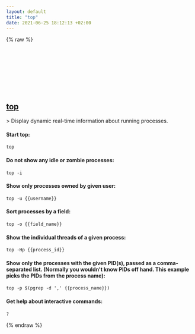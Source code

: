 ```yaml
---
layout: default
title: "top"
date: 2021-06-25 18:12:13 +02:00
---
```

{% raw %}
<h2 id="top">
  <a href="/en/linux/top.html">top</a> <a href="#top"><svg class="icon">
    <use href="/assets/images/unicode_sprite.svg#link" />
  </svg></a>
</h2>
> Display dynamic real-time information about running processes.

#### Start top:
```shell
top
```
#### Do not show any idle or zombie processes:
```shell
top -i
```
#### Show only processes owned by given user:
```shell
top -u {{username}}
```
#### Sort processes by a field:
```shell
top -o {{field_name}}
```
#### Show the individual threads of a given process:
```shell
top -Hp {{process_id}}
```
#### Show only the processes with the given PID(s), passed as a comma-separated list. (Normally you wouldn't know PIDs off hand. This example picks the PIDs from the process name):
```shell
top -p $(pgrep -d ',' {{process_name}})
```
#### Get help about interactive commands:
```shell
?
```
{% endraw %}
